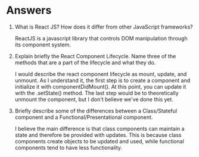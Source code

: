 # Answers

1. What is React JS? How does it differ from other JavaScript frameworks?

    ReactJS is a javascript library that controls DOM manipulation through its component system.

2. Explain briefly the React Component Lifecycle. Name three of the methods that are a part of the lifecycle and what they do.

    I would describe the react component lifecycle as  mount, update, and unmount. As I understand it, the first step is to create a component and initialize it with componentDidMount(). At this point, you can update it with the .setState() method. The last step would be to theoretically unmount the component, but I don't believe we've done this yet.


3. Briefly describe some of the differences between a Class/Stateful component and a Functional/Presentational component.

    I believe the main difference is that class components can maintain a state and therefore be provided with updates. This is because class components create objects to be updated and used, while functional components tend to have less functionality.